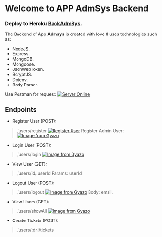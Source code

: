 # Welcome to APP AdmSys Backend
### Deploy to Heroku [BackAdmSys](https://backadmsys.herokuapp.com/).

 The Backend of  App **Admsys** is created with love & uses technologies such as:
 - NodeJS.
 - Express.
 - MongoDB.
 - Mongoose.
 - JsonWebToken.
 - BcryptJS.
 - Dotenv.
 - Body Parser.

Use Postman for request:
[![Server Online](https://i.gyazo.com/84c37f2876870349993b53947c85686f.gif)](https://gyazo.com/84c37f2876870349993b53947c85686f)

## Endpoints

- Register User (POST):
>/users/register
>[![Register User](https://i.gyazo.com/852fa82abcec3273bd3e1ea0051ae32e.gif)](https://gyazo.com/852fa82abcec3273bd3e1ea0051ae32e)
>Register Admin User:
>[![Image from Gyazo](https://i.gyazo.com/8421f0fc43b16a368d5689ed211cad43.gif)](https://gyazo.com/8421f0fc43b16a368d5689ed211cad43)

- Login User (POST):
>/users/login
>[![Image from Gyazo](https://i.gyazo.com/8ab9d2c347e91a1fe7e1cb2aa294495d.gif)](https://gyazo.com/8ab9d2c347e91a1fe7e1cb2aa294495d)

- View User (GET):
> /users/id/:userId
> Params: userId
- Logout User (POST):
> /users/logout
> [![Image from Gyazo](https://i.gyazo.com/8ea04bf1fb9133752517cb1562342d19.gif)](https://gyazo.com/8ea04bf1fb9133752517cb1562342d19)
> Body: email.
> 
- View Users (GET):
> /users/showAll
> [![Image from Gyazo](https://i.gyazo.com/124028caa17701978fb447513c5c8254.gif)](https://gyazo.com/124028caa17701978fb447513c5c8254)

- Create Tickets (POST):
> /users/:dni/tickets